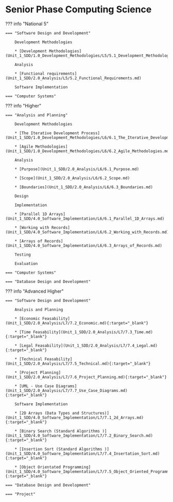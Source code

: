 # Senior Phase Computing Science

??? info "National 5"

    === "Software Design and Development"

        Development Methodologies

        * [Development Methodologies](Unit_1_SDD/1.0_Development_Methodologies/L5/5.1_Development_Methodologies.md)
        
        Analysis

        * [Functional requirements](Unit_1_SDD/2.0_Analysis/L5/5.2_Functional_Requirements.md)

        Software Implementation
    
    === "Computer Systems"

??? info "Higher"

    === "Analysis and Planning"

        Development Methodologies

        * [The Iterative Development Process](Unit_1_SDD/1.0_Development_Methodologies/L6/6.1_The_Iterative_Development_Process.md)

        * [Agile Methodologies](Unit_1_SDD/1.0_Development_Methodologies/L6/6.2_Agile_Methodologies.md)

        Analysis

        * [Purpose](Unit_1_SDD/2.0_Analysis/L6/6.1_Purpose.md)

        * [Scope](Unit_1_SDD/2.0_Analysis/L6/6.2_Scope.md)

        * [Boundaries](Unit_1_SDD/2.0_Analysis/L6/6.3_Boundaries.md)

        Design

        Implementation

        * [Parallel 1D Arrays](Unit_1_SDD/4.0_Software_Implementation/L6/6.1_Parallel_1D_Arrays.md)

        * [Working with Records](Unit_1_SDD/4.0_Software_Implementation/L6/6.2_Working_with_Records.md)

        * [Arrays of Records](Unit_1_SDD/4.0_Software_Implementation/L6/6.3_Arrays_of_Records.md)

        Testing

        Evaluation

    === "Computer Systems"

    === "Database Design and Development"

??? info "Advanced Higher"

    === "Software Design and Development"
        
        Analysis and Planning

        * [Economic Feasability](Unit_1_SDD/2.0_Analysis/L7/7.2_Economic.md){:target="_blank"}

        * [Time Feasability](Unit_1_SDD/2.0_Analysis/L7/7.3_Time.md){:target="_blank"}

        * [Legal Feasability](Unit_1_SDD/2.0_Analysis/L7/7.4_Legal.md){:target="_blank"}

        * [Technical Feasability](Unit_1_SDD/2.0_Analysis/L7/7.5_Technical.md){:target="_blank"}

        * [Project Planning](Unit_1_SDD/2.0_Analysis/L7/7.6_Project_Planning.md){:target="_blank"}

        * [UML - Use Case Diagrams](Unit_1_SDD/2.0_Analysis/L7/7.7_Use_Case_Diagrams.md){:target="_blank"}

        Software Implementation

        * [2D Arrays (Data Types and Structures)](Unit_1_SDD/4.0_Software_Implementation/L7/7.1_2d_Arrays.md){:target="_blank"}

        * [Binary Search (Standard Algorithms )](Unit_1_SDD/4.0_Software_Implementation/L7/7.2_Binary_Search.md){:target="_blank"}

        * [Insertion Sort (Standard Algorithms )](Unit_1_SDD/4.0_Software_Implementation/L7/7.4_Insertation_Sort.md){:target="_blank"}

        * [Object Orientated Programming](Unit_1_SDD/4.0_Software_Implementation/L7/7.5_Object_Oriented_Programming.md){:target="_blank"}
    
    === "Database Design and Development"

    === "Project"

